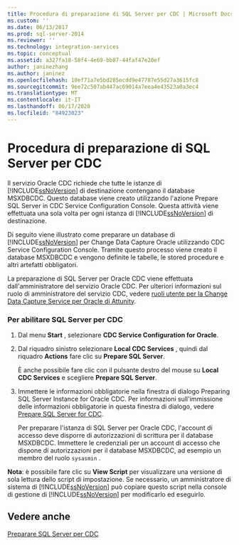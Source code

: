 ```yaml
---
title: Procedura di preparazione di SQL Server per CDC | Microsoft Docs
ms.custom: ''
ms.date: 06/13/2017
ms.prod: sql-server-2014
ms.reviewer: ''
ms.technology: integration-services
ms.topic: conceptual
ms.assetid: a327fa18-58f4-4e69-bb87-44faf47e20ef
author: janinezhang
ms.author: janinez
ms.openlocfilehash: 10ef71a7e5bd285ecdd9e47787e55d27a3615fc8
ms.sourcegitcommit: 9ee72c507ab447ac69014a7eea4e43523a0a3ec4
ms.translationtype: MT
ms.contentlocale: it-IT
ms.lasthandoff: 06/17/2020
ms.locfileid: "84923023"
---
```

# <a name="how-to-prepare-sql-server-for-cdc"></a>Procedura di preparazione di SQL Server per CDC
  Il servizio Oracle CDC richiede che tutte le istanze di [!INCLUDE[ssNoVersion](../../includes/ssnoversion-md.md)] di destinazione contengano il database MSXDBCDC. Questo database viene creato utilizzando l'azione Prepare SQL Server in CDC Service Configuration Console. Questa attività viene effettuata una sola volta per ogni istanza di [!INCLUDE[ssNoVersion](../../includes/ssnoversion-md.md)] di destinazione.  
  
 Di seguito viene illustrato come preparare un database di [!INCLUDE[ssNoVersion](../../includes/ssnoversion-md.md)] per Change Data Capture Oracle utilizzando CDC Service Configuration Console. Tramite questo processo viene creato il database MSXDBCDC e vengono definite le tabelle, le stored procedure e altri artefatti obbligatori.  
  
 La preparazione di SQL Server per Oracle CDC viene effettuata dall'amministratore del servizio Oracle CDC. Per ulteriori informazioni sul ruolo di amministratore del servizio CDC, vedere [ruoli utente per la Change Data Capture Service per Oracle di Attunity](user-roles.md).  
  
### <a name="to-enable-sql-server-for-cdc"></a>Per abilitare SQL Server per CDC  
  
1.  Dal menu **Start** , selezionare **CDC Service Configuration for Oracle**.  
  
2.  Dal riquadro sinistro selezionare **Local CDC Services** , quindi dal riquadro **Actions** fare clic su **Prepare SQL Server**.  
  
     È anche possibile fare clic con il pulsante destro del mouse su **Local CDC Services** e scegliere **Prepare SQL Server**.  
  
3.  Immettere le informazioni obbligatorie nella finestra di dialogo Preparing SQL Server Instance for Oracle CDC. Per informazioni sull'immissione delle informazioni obbligatorie in questa finestra di dialogo, vedere [Prepare SQL Server for CDC](prepare-sql-server-for-cdc.md).  
  
     Per preparare l'istanza di SQL Server per Oracle CDC, l'account di accesso deve disporre di autorizzazioni di scrittura per il database MSXDBCDC. Immettere le credenziali per un account di accesso che dispone di autorizzazioni per il database MSXDBCDC, ad esempio un membro del ruolo `sysasmin` .  
  
 **Nota**: è possibile fare clic su **View Script** per visualizzare una versione di sola lettura dello script di impostazione. Se necessario, un amministratore di sistema di [!INCLUDE[ssNoVersion](../../includes/ssnoversion-md.md)] può copiare questo script nella console di gestione di [!INCLUDE[ssNoVersion](../../includes/ssnoversion-md.md)] per modificarlo ed eseguirlo.  
  
## <a name="see-also"></a>Vedere anche  
 [Preparare SQL Server per CDC](prepare-sql-server-for-cdc.md)  
  
  
